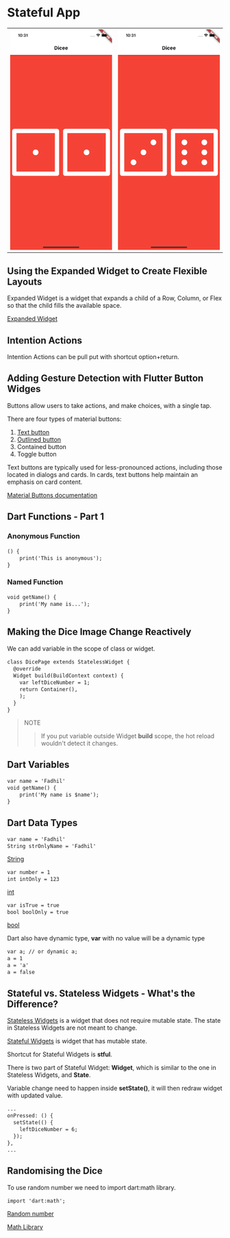 # Stateful App

|                        |                        |
|:----------------------:|:----------------------:|
| ![](images/img_1.png)  | ![](images/img_2.png)  |

## Using the Expanded Widget to Create Flexible Layouts

Expanded Widget is a widget that expands a child of a Row, Column, or Flex so that the child fills the available space.

[Expanded Widget](https://api.flutter.dev/flutter/widgets/Expanded-class.html)

## Intention Actions

Intention Actions can be pull put with shortcut option+return.

## Adding Gesture Detection with Flutter Button Widges

Buttons allow users to take actions, and make choices, with a single tap.

There are four types of material buttons: 
1. [Text button](https://api.flutter.dev/flutter/material/TextButton-class.html)
2. [Outlined button](https://api.flutter.dev/flutter/material/OutlinedButton-class.html)
3. Contained button
4. Toggle button

Text buttons are typically used for less-pronounced actions, including those located in dialogs and cards. In cards, text buttons help maintain an emphasis on card content.

[Material Buttons documentation](https://material.io/components/buttons#usage)

## Dart Functions - Part 1

### Anonymous Function

~~~
() {
    print('This is anonymous');
}
~~~

### Named Function

~~~
void getName() {
    print('My name is...');
}
~~~

## Making the Dice Image Change Reactively

We can add variable in the scope of class or widget.

~~~
class DicePage extends StatelessWidget {
  @override
  Widget build(BuildContext context) {
    var leftDiceNumber = 1;
    return Container(),
    );
  }
}
~~~

>NOTE
>>If you put variable outside Widget **build** scope, the hot reload wouldn't detect it changes.

## Dart Variables

~~~
var name = 'Fadhil'
void getName() {
    print('My name is $name');
}
~~~

## Dart Data Types

~~~
var name = 'Fadhil'
String strOnlyName = 'Fadhil'
~~~

[String](https://api.flutter.dev/flutter/dart-core/String-class.html)

~~~
var number = 1
int intOnly = 123
~~~

[int](https://api.flutter.dev/flutter/dart-core/int-class.html)

~~~
var isTrue = true
bool boolOnly = true
~~~

[bool](https://api.flutter.dev/flutter/dart-core/bool-class.html)

Dart also have dynamic type, **var** with no value will be a dynamic type

~~~
var a; // or dynamic a;
a = 1
a = 'a'
a = false
~~~

## Stateful vs. Stateless Widgets - What's the Difference?

[Stateless Widgets](https://api.flutter.dev/flutter/widgets/StatelessWidget-class.html) is a widget that does not require mutable state. The state in Stateless Widgets are not meant to change.

[Stateful Widgets](https://api.flutter.dev/flutter/widgets/StatefulWidget-class.html) is widget that has mutable state.

Shortcut for Stateful Widgets is **stful**.

There is two part of Stateful Widget: **Widget**, which is similar to the one in Stateless Widgets, and **State**.

Variable change need to happen inside **setState()**, it will then redraw widget with updated value.

~~~
...
onPressed: () {
  setState(() {
    leftDiceNumber = 6;
  });
},
...
~~~

## Randomising the Dice

To use random number we need to import dart:math library.

~~~
import 'dart:math';
~~~

[Random number](https://api.dart.dev/stable/2.12.2/dart-math/Random-class.html)

[Math Library](https://api.dart.dev/stable/2.12.2/dart-math/dart-math-library.html)
